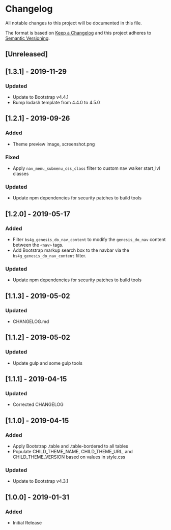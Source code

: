 # Changelog
All notable changes to this project will be documented in this file.

The format is based on [Keep a Changelog](http://keepachangelog.com/en/1.0.0/)
and this project adheres to [Semantic Versioning](http://semver.org/spec/v2.0.0.html).

## [Unreleased]

## [1.3.1] - 2019-11-29
### Updated
- Update to Bootstrap v4.4.1
- Bump lodash.template from 4.4.0 to 4.5.0

## [1.2.1] - 2019-09-26
### Added
- Theme preview image, screenshot.png
### Fixed
- Apply `nav_menu_submenu_css_class` filter to custom nav walker start_lvl classes
### Updated
- Update npm dependencies for security patches to build tools

## [1.2.0] - 2019-05-17
### Added
- Filter `bs4g_genesis_do_nav_content` to modify the `genesis_do_nav` content between the `<nav>` tags.
- Add Bootstrap markup search box to the navbar via the `bs4g_genesis_do_nav_content` filter.
### Updated
- Update npm dependencies for security patches to build tools

## [1.1.3] - 2019-05-02
### Updated
- CHANGELOG.md

## [1.1.2] - 2019-05-02
### Updated
- Update gulp and some gulp tools

## [1.1.1] - 2019-04-15
### Updated
- Corrected CHANGELOG

## [1.1.0] - 2019-04-15
### Added
- Apply Bootstrap .table and .table-bordered to all tables
- Populate CHILD_THEME_NAME, CHILD_THEME_URL, and CHILD_THEME_VERSION based on values in style.css
### Updated
- Update to Bootstrap v4.3.1

## [1.0.0] - 2019-01-31
### Added
- Initial Release
